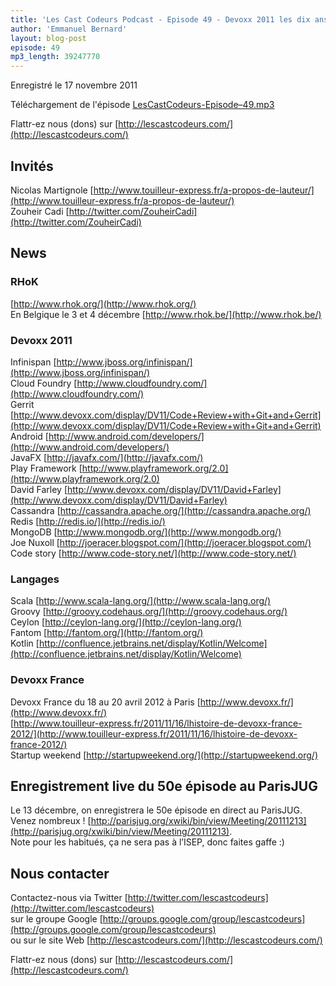 ```yaml
---
title: 'Les Cast Codeurs Podcast - Episode 49 - Devoxx 2011 les dix ans'
author: 'Emmanuel Bernard'
layout: blog-post
episode: 49
mp3_length: 39247770
---
```

Enregistré le 17 novembre 2011

Téléchargement de l'épisode [LesCastCodeurs-Episode–49.mp3](http://traffic.libsyn.com/lescastcodeurs/LesCastCodeurs-Episode-49.mp3)

Flattr-ez nous (dons) sur [http://lescastcodeurs.com/](http://lescastcodeurs.com/)

## Invités
Nicolas Martignole [http://www.touilleur-express.fr/a-propos-de-lauteur/](http://www.touilleur-express.fr/a-propos-de-lauteur/)  
Zouheir Cadi [http://twitter.com/ZouheirCadi](http://twitter.com/ZouheirCadi)

## News
### RHoK
[http://www.rhok.org/](http://www.rhok.org/)  
En Belgique le 3 et 4 décembre [http://www.rhok.be/](http://www.rhok.be/)

### Devoxx 2011
Infinispan [http://www.jboss.org/infinispan/](http://www.jboss.org/infinispan/)  
Cloud Foundry [http://www.cloudfoundry.com/](http://www.cloudfoundry.com/)  
Gerrit [http://www.devoxx.com/display/DV11/Code+Review+with+Git+and+Gerrit](http://www.devoxx.com/display/DV11/Code+Review+with+Git+and+Gerrit)  
Android [http://www.android.com/developers/](http://www.android.com/developers/)  
JavaFX [http://javafx.com/](http://javafx.com/)  
Play Framework [http://www.playframework.org/2.0](http://www.playframework.org/2.0)  
David Farley [http://www.devoxx.com/display/DV11/David+Farley](http://www.devoxx.com/display/DV11/David+Farley)  
Cassandra [http://cassandra.apache.org/](http://cassandra.apache.org/)  
Redis [http://redis.io/](http://redis.io/)  
MongoDB [http://www.mongodb.org/](http://www.mongodb.org/)  
Joe Nuxoll [http://joeracer.blogspot.com/](http://joeracer.blogspot.com/)  
Code story [http://www.code-story.net/](http://www.code-story.net/)

### Langages
Scala [http://www.scala-lang.org/](http://www.scala-lang.org/)  
Groovy [http://groovy.codehaus.org/](http://groovy.codehaus.org/)  
Ceylon [http://ceylon-lang.org/](http://ceylon-lang.org/)  
Fantom [http://fantom.org/](http://fantom.org/)  
Kotlin [http://confluence.jetbrains.net/display/Kotlin/Welcome](http://confluence.jetbrains.net/display/Kotlin/Welcome)

### Devoxx France
Devoxx France du 18 au 20 avril 2012 à Paris [http://www.devoxx.fr/](http://www.devoxx.fr/)  
[http://www.touilleur-express.fr/2011/11/16/lhistoire-de-devoxx-france-2012/](http://www.touilleur-express.fr/2011/11/16/lhistoire-de-devoxx-france-2012/)  
Startup weekend [http://startupweekend.org/](http://startupweekend.org/)

## Enregistrement live du 50e épisode au ParisJUG
Le 13 décembre, on enregistrera le 50e épisode en direct au ParisJUG.  
Venez nombreux !
[http://parisjug.org/xwiki/bin/view/Meeting/20111213](http://parisjug.org/xwiki/bin/view/Meeting/20111213).  
Note pour les habitués, ça ne sera pas à l’ISEP, donc faites gaffe :)

## Nous contacter
Contactez-nous via Twitter [http://twitter.com/lescastcodeurs](http://twitter.com/lescastcodeurs)  
sur le groupe Google [http://groups.google.com/group/lescastcodeurs](http://groups.google.com/group/lescastcodeurs)  
ou sur le site Web [http://lescastcodeurs.com/](http://lescastcodeurs.com/)

Flattr-ez nous (dons) sur [http://lescastcodeurs.com/](http://lescastcodeurs.com/)
